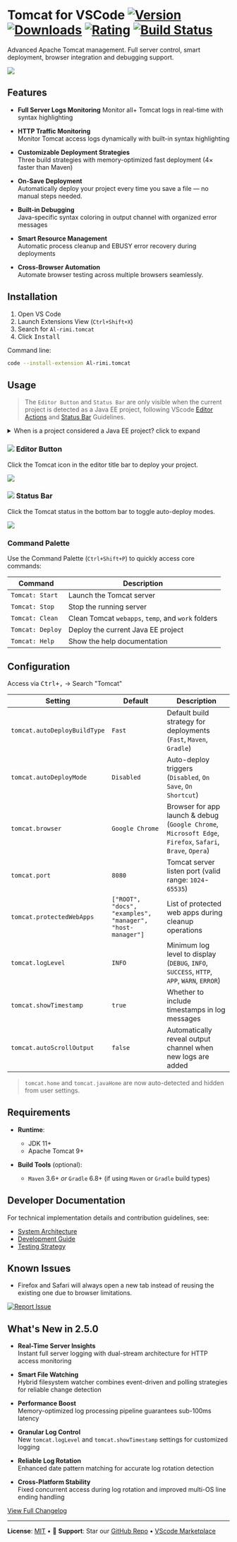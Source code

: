 # Tomcat for VSCode [![Version](https://img.shields.io/visual-studio-marketplace/v/Al-rimi.tomcat?label)](https://marketplace.visualstudio.com/items?itemName=Al-rimi.tomcat) [![Downloads](https://img.shields.io/visual-studio-marketplace/d/Al-rimi.tomcat?label=Downloads)](https://marketplace.visualstudio.com/items?itemName=Al-rimi.tomcat) [![Rating](https://img.shields.io/visual-studio-marketplace/stars/Al-rimi.tomcat?label=Rating)](https://marketplace.visualstudio.com/items?itemName=Al-rimi.tomcat) [![Build Status](https://img.shields.io/github/actions/workflow/status/Al-rimi/tomcat/ci.yml?label=Build)](https://github.com/Al-rimi/tomcat/actions)

Advanced Apache Tomcat management. Full server control, smart deployment, browser integration and debugging support.

![](resources/tomcat-video-showcase.gif)

## Features

- **Full Server Logs Monitoring**
  Monitor all+ Tomcat logs in real-time with syntax highlighting

- **HTTP Traffic Monitoring**  
  Monitor Tomcat access logs dynamically with built-in syntax highlighting

- **Customizable Deployment Strategies**  
  Three build strategies with memory-optimized fast deployment (4× faster than Maven)

- **On-Save Deployment**  
  Automatically deploy your project every time you save a file — no manual steps needed.

- **Built-in Debugging**  
  Java-specific syntax coloring in output channel with organized error messages

- **Smart Resource Management**  
  Automatic process cleanup and EBUSY error recovery during deployments

- **Cross-Browser Automation**  
  Automate browser testing across multiple browsers seamlessly.

## Installation

1. Open VS Code  
2. Launch Extensions View (`Ctrl+Shift+X`)  
3. Search for `Al-rimi.tomcat`  
4. Click <kbd>Install</kbd>

Command line:
```bash
code --install-extension Al-rimi.tomcat
```

## Usage

> The `Editor Button` and `Status Bar` are only visible when the current project is detected as a Java EE project, following VScode [Editor Actions](https://code.visualstudio.com/api/ux-guidelines/editor-actions) and [Status Bar](https://code.visualstudio.com/api/ux-guidelines/status-bar) Guidelines.

<details>
<summary>When is a project considered a Java EE project? click to expand</summary>

```typescript
public static isJavaEEProject(): boolean {
    const workspaceFolders = vscode.workspace.workspaceFolders;

    // Check 0: Workspace must be open
    if (!workspaceFolders) {
        return false;
    }

    const rootPath = workspaceFolders[0].uri.fsPath;
    const webInfPath = path.join(rootPath, 'src', 'main', 'webapp', 'WEB-INF');

    // Check 1: Look for WEB-INF directory in the standard structure
    if (fs.existsSync(webInfPath)) {
        return true;
    }

    // Check 2: Check for presence of deployment descriptor (web.xml)
    if (fs.existsSync(path.join(webInfPath, 'web.xml'))) {
        return true;
    }

    const pomPath = path.join(rootPath, 'pom.xml');

    // Check 3: Look for WAR packaging in Maven project
    if (
        fs.existsSync(pomPath) &&
        fs.readFileSync(pomPath, 'utf-8').includes('<packaging>war</packaging>')
    ) {
        return true;
    }

    const gradlePath = path.join(rootPath, 'build.gradle');

    // Check 4: Look for Java EE-related keywords in Gradle config
    if (
        fs.existsSync(gradlePath) &&
        fs.readFileSync(gradlePath, 'utf-8').match(/(tomcat|jakarta|javax\.ee)/i)
    ) {
        return true;
    }

    const targetPath = path.join(rootPath, 'target');

    // Check 5: Look for compiled artifacts (.war or .ear) in target folder
    if (
        fs.existsSync(targetPath) &&
        fs.readdirSync(targetPath).some(file => file.endsWith('.war') || file.endsWith('.ear'))
    ) {
        return true;
    }

    // If none match, project is not considered a Java EE project
    return false;
}
```

[Method location](https://github.com/Al-rimi/tomcat/blob/main/src/utils/Builder.ts#L121-L159), If you notice any false positives/negatives or have better ideas for detection logic, you are more than welcome to contribute:

[![Create an issue](https://img.shields.io/badge/-Create_an_issue-red?style=flat-square&logo=github)](https://github.com/Al-rimi/tomcat/issues/new?title=Improve+Java+EE+Project+Detection+Logic)

---

</details>

### ![](resources/tomcat-icon-dark.png) Editor Button

Click the Tomcat icon in the editor title bar to deploy your project.

![](resources/tomcat-editor-showcase.png)

### ![](resources/server.png) Status Bar

Click the Tomcat status in the bottom bar to toggle auto-deploy modes.

![](resources/tomcat-status-showcase.png)

### Command Palette

Use the Command Palette (`Ctrl+Shift+P`) to quickly access core commands:

| Command                | Description                                         |
|------------------------|-----------------------------------------------------|
| `Tomcat: Start`        | Launch the Tomcat server                            |
| `Tomcat: Stop`         | Stop the running server                             |
| `Tomcat: Clean`        | Clean Tomcat `webapps`, `temp`, and `work` folders |
| `Tomcat: Deploy`       | Deploy the current Java EE project                 |
| `Tomcat: Help`         | Show the help documentation                        |

## Configuration

Access via <kbd>Ctrl+,</kbd> → Search "Tomcat"

| **Setting**                  | **Default**       | **Description**                                                                          |
|------------------------------|-------------------|------------------------------------------------------------------------------------------|
| `tomcat.autoDeployBuildType` | `Fast`            | Default build strategy for deployments (`Fast`, `Maven`, `Gradle`)                       |
| `tomcat.autoDeployMode`      | `Disabled`        | Auto-deploy triggers (`Disabled`, `On Save`, `On Shortcut`)                              |
| `tomcat.browser`             | `Google Chrome`   | Browser for app launch & debug (`Google Chrome`, `Microsoft Edge`, `Firefox`, `Safari`, `Brave`, `Opera`) |
| `tomcat.port`                | `8080`            | Tomcat server listen port (valid range: `1024`-`65535`)                                  |
| `tomcat.protectedWebApps`    | `["ROOT", "docs", "examples", "manager", "host-manager"]` | List of protected web apps during cleanup operations |
| `tomcat.logLevel`            | `INFO`            | Minimum log level to display (`DEBUG`, `INFO`, `SUCCESS`, `HTTP`, `APP`, `WARN`, `ERROR`) |
| `tomcat.showTimestamp`       | `true`            | Whether to include timestamps in log messages                                            |
| `tomcat.autoScrollOutput`    | `false`           | Automatically reveal output channel when new logs are added                              |

> `tomcat.home` and `tomcat.javaHome` are now auto-detected and hidden from user settings.

## Requirements

- **Runtime**:
  - JDK 11+
  - Apache Tomcat 9+
  
- **Build Tools** (optional):
  - `Maven` 3.6+ *or* `Gradle` 6.8+ (if using `Maven` or `Gradle` build types)

## Developer Documentation

For technical implementation details and contribution guidelines, see:
- [System Architecture](https://github.com/Al-rimi/tomcat/tree/main/docs/ARCHITECTURE.md)
- [Development Guide](https://github.com/Al-rimi/tomcat/tree/main/docs/DEVELOPMENT.md) 
- [Testing Strategy](https://github.com/Al-rimi/tomcat/tree/main/docs/TESTING.md)

## Known Issues

- Firefox and Safari will always open a new tab instead of reusing the existing one due to browser limitations.

[![Report Issue](https://img.shields.io/badge/-Report_Issue-red?style=flat-square&logo=github)](https://github.com/Al-rimi/tomcat/issues)


## What's New in 2.5.0

- **Real-Time Server Insights**  
  Instant full server logging with dual-stream architecture for HTTP access monitoring

- **Smart File Watching**  
  Hybrid filesystem watcher combines event-driven and polling strategies for reliable change detection

- **Performance Boost**  
  Memory-optimized log processing pipeline guarantees sub-100ms latency

- **Granular Log Control**  
  New `tomcat.logLevel` and `tomcat.showTimestamp` settings for customized logging

- **Reliable Log Rotation**  
  Enhanced date pattern matching for accurate log rotation detection

- **Cross-Platform Stability**  
  Fixed concurrent access during log rotation and improved multi-OS line ending handling

[View Full Changelog](https://github.com/Al-rimi/tomcat/blob/main/CHANGELOG.md#250-2025-05-07)

---

**License**: [MIT](LICENSE) • 💖 **Support**: Star our [GitHub Repo](https://github.com/Al-rimi/tomcat) • [VScode Marketplace](https://marketplace.visualstudio.com/items?itemName=Al-rimi.tomcat)
